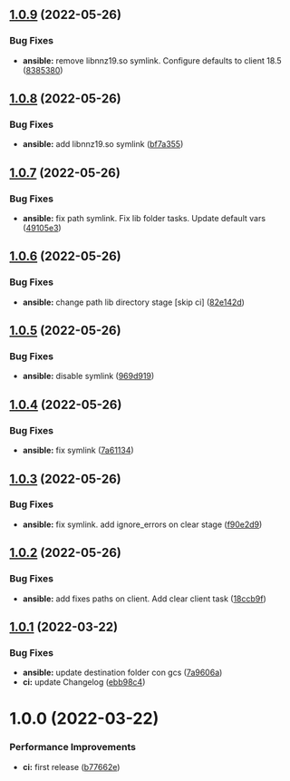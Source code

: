 ## [1.0.9](https://github.com/bydefault-cl/ansible-oracle-client/compare/v1.0.8...v1.0.9) (2022-05-26)


### Bug Fixes

* **ansible:** remove libnnz19.so symlink. Configure defaults to client 18.5 ([8385380](https://github.com/bydefault-cl/ansible-oracle-client/commit/83853806c288568191e773393893fd77c4abcf77))

## [1.0.8](https://github.com/bydefault-cl/ansible-oracle-client/compare/v1.0.7...v1.0.8) (2022-05-26)


### Bug Fixes

* **ansible:** add libnnz19.so symlink ([bf7a355](https://github.com/bydefault-cl/ansible-oracle-client/commit/bf7a3550fd96e31fcfa124fcd39083f6d3ac6074))

## [1.0.7](https://github.com/bydefault-cl/ansible-oracle-client/compare/v1.0.6...v1.0.7) (2022-05-26)


### Bug Fixes

* **ansible:** fix path symlink. Fix lib folder tasks. Update default vars ([49105e3](https://github.com/bydefault-cl/ansible-oracle-client/commit/49105e3d91616637cd9dd0282f81011a73712ec4))

## [1.0.6](https://github.com/bydefault-cl/ansible-oracle-client/compare/v1.0.5...v1.0.6) (2022-05-26)


### Bug Fixes

* **ansible:** change path lib directory stage [skip ci] ([82e142d](https://github.com/bydefault-cl/ansible-oracle-client/commit/82e142dfa5c00fa3ee49aed6e034e9608c3ba8aa))

## [1.0.5](https://github.com/bydefault-cl/ansible-oracle-client/compare/v1.0.4...v1.0.5) (2022-05-26)


### Bug Fixes

* **ansible:** disable symlink ([969d919](https://github.com/bydefault-cl/ansible-oracle-client/commit/969d919519f17787e2559b9855ea76dbf159822b))

## [1.0.4](https://github.com/bydefault-cl/ansible-oracle-client/compare/v1.0.3...v1.0.4) (2022-05-26)


### Bug Fixes

* **ansible:** fix symlink ([7a61134](https://github.com/bydefault-cl/ansible-oracle-client/commit/7a611345ee6383e51f71d11fe5ed6fa787ade521))

## [1.0.3](https://github.com/bydefault-cl/ansible-oracle-client/compare/v1.0.2...v1.0.3) (2022-05-26)


### Bug Fixes

* **ansible:** fix symlink. add ignore_errors on clear stage ([f90e2d9](https://github.com/bydefault-cl/ansible-oracle-client/commit/f90e2d97d091838f79e2af048087ab17d77853ee))

## [1.0.2](https://github.com/bydefault-cl/ansible-oracle-client/compare/v1.0.1...v1.0.2) (2022-05-26)


### Bug Fixes

* **ansible:** add fixes paths on client. Add clear client task ([18ccb9f](https://github.com/bydefault-cl/ansible-oracle-client/commit/18ccb9f0dee7c084ec543df5d89ff5048c906419))

## [1.0.1](https://github.com/bydefault-cl/ansible-oracle-client/compare/v1.0.0...v1.0.1) (2022-03-22)


### Bug Fixes

* **ansible:** update destination folder con gcs ([7a9606a](https://github.com/bydefault-cl/ansible-oracle-client/commit/7a9606ac8b0fe7560d36cf37d5d10707fa320e54))
* **ci:** update Changelog ([ebb98c4](https://github.com/bydefault-cl/ansible-oracle-client/commit/ebb98c49897ba5002d60577417eba988f40ab7ca))

# 1.0.0 (2022-03-22)


### Performance Improvements

* **ci:** first release ([b77662e](https://github.com/bydefault-cl/ansible-oracle-client/commit/b77662e300b46c47b372753c7318e1d5017e3644))
